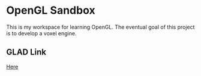 # OpenGL Sandbox

This is my workspace for learning OpenGL. The eventual goal of this project is to develop a voxel engine.

## GLAD Link
[Here](http://glad.dav1d.de/#profile=core&api=gl%3D3.3&api=gles1%3Dnone&api=gles2%3Dnone&api=glsc2%3Dnone&extensions=GL_ARB_direct_state_access&extensions=GL_KHR_debug&language=c&specification=gl&loader=on)